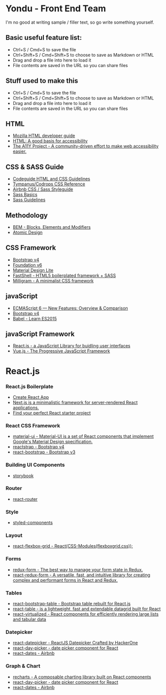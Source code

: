 # Yondu - Front End Team
I'm no good at writing sample / filler text, so go write something yourself.

## Basic useful feature list:

 * Ctrl+S / Cmd+S to save the file
 * Ctrl+Shift+S / Cmd+Shift+S to choose to save as Markdown or HTML
 * Drag and drop a file into here to load it
 * File contents are saved in the URL so you can share files



## Stuff used to make this

 * Ctrl+S / Cmd+S to save the file
 * Ctrl+Shift+S / Cmd+Shift+S to choose to save as Markdown or HTML
 * Drag and drop a file into here to load it
 * File contents are saved in the URL so you can share files



## HTML

 * [Mozilla HTML developer guide](https://developer.mozilla.org/en-US/docs/Web/Guide/HTML/HTML5)
 * [HTML: A good basis for accessibility](https://developer.mozilla.org/en-US/docs/Learn/Accessibility/HTML)
 * [The A11Y Project - A community-driven effort to make web accessibility easier.](http://a11yproject.com/)

 
## CSS & SASS Guide

 * [Codeguide HTML and CSS Guidelines](http://codeguide.co/)
 * [Tympanus/Codrops CSS Reference](https://tympanus.net/codrops/css_reference/)
 * [Airbnb CSS / Sass Styleguide](https://github.com/airbnb/css)
 * [Sass Basics](http://sass-lang.com/guide)
 * [Sass Guidelines](https://sass-guidelin.es/)

## Methodology

 * [BEM - Blocks, Elements and Modifiers](http://getbem.com/introduction/)
 * [Atomic Design]( http://bradfrost.com/blog/post/atomic-web-design/)


## CSS Framework 

 * [Bootstrap v4](http://getbootstrap.com/)
 * [Foundation v6](https://foundation.zurb.com/sites/docs/)
 * [Material Design Lite](https://getmdl.io/)
 * [FastShell - HTML5 boilerplated framework + SASS](http://getbootstrap.com/)
 * [Milligram - A minimalist CSS framework](http://getbootstrap.com/)


## javaScript

 * [ECMAScript 6 — New Features: Overview & Comparison](http://es6-features.org/#ArrayElementFinding)
 * [Bootstrap v4](https://github.com/lukehoban/es6features)
 * [Babel - Learn ES2015](https://babeljs.io/learn-es2015/)

## javaScript Framework

 * [React.js - a JavaScript Library for buidling user interfaces](http://es6-features.org/#ArrayElementFinding)
 * [Vue.js - The Progressive JavaScript Framework](https://vuejs.org/)


# React.js 

### React.js Boilerplate

 * [Create React App ](https://github.com/facebookincubator/create-react-app)
 * [Next.js is a minimalistic framework for server-rendered React applications.](https://github.com/zeit/next.js/)
 * [Find your perfect React starter project](http://andrewhfarmer.com/starter-project/)



### React CSS Framework

 * [material-ui - Material-UI is a set of React components that implement Google's Material Design specification.](http://www.material-ui.com/)
 * [reactstrap - Bootstrap v4](https://reactstrap.github.io/)
 * [react-bootstrap - Bootstrap v3](https://react-bootstrap.github.io/)

 ### Building UI Components

 * [storybook](https://github.com/storybooks/storybook)

### Router

 * [react-router](https://reacttraining.com/react-router/)

 ### Style

 * [styled-components](https://www.styled-components.com/)

 ### Layout

 * [react-flexbox-grid - React(CSS-Modules(flexboxgrid.css));](https://roylee0704.github.io/react-flexbox-grid/https://www.styled-components.com/)

### Forms 

 * [redux-form - The best way to manage your form state in Redux.](https://redux-form.com)
 * [react-redux-form - A versatile, fast, and intuitive library for creating complex and performant forms in React and Redux.](https://davidkpiano.github.io/react-redux-form/)

### Tables

 * [react-bootstrap-table - Bootstrap table rebuilt for React.js](http://allenfang.github.io/react-bootstrap-table/)
 * [react-table - is a lightweight, fast and extendable datagrid built for React](https://react-table.js.org/#/story/readme)
 * [react-virtualized - React components for efficiently rendering large lists and tabular data](https://github.com/bvaughn/react-virtualized)
 
### Datepicker

 * [react-datepicker - ReactJS Datepicker Crafted by HackerOne](https://hacker0x01.github.io/react-datepicker/)
 * [react-day-picker - date picker component for React](http://react-day-picker.js.org/) 
 * [react-dates - Airbnb](http://airbnb.io/projects/react-dates/)


### Graph & Chart 

 * [recharts - A composable charting library built on React components](http://recharts.org/#/en-US)
 * [react-day-picker - date picker component for React](http://react-day-picker.js.org/) 
 * [react-dates - Airbnb](http://airbnb.io/projects/react-dates/)
